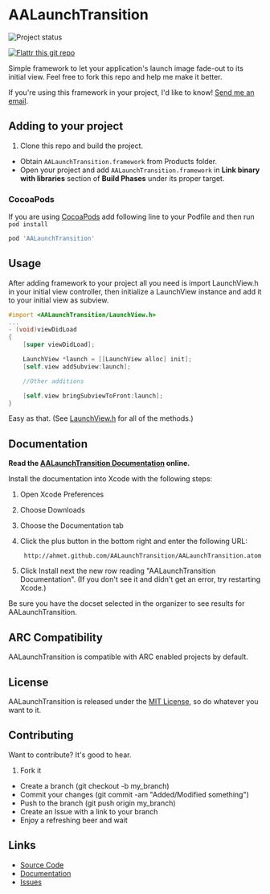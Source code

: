 # AALaunchTransition

![Project status](http://stillmaintained.com/ahmet/AALaunchTransition.png)

[![Flattr this git repo](http://api.flattr.com/button/flattr-badge-large.png)](https://flattr.com/submit/auto?user_id=ahmetaygun&url=https://github.com/ahmet/AALaunchTransition&title=AALaunchTransition&language=&tags=github&category=software)

Simple framework to let your application's launch image fade-out to its initial view. Feel free to fork this repo and help me make it better.

If you're using this framework in your project, I'd like to know! [Send me an email](mailto:me@ahmetaygun.net).

## Adding to your project

1. Clone this repo and build the project.
* Obtain `AALaunchTransition.framework` from Products folder.
* Open your project and add `AALaunchTransition.framework` in **Link binary with libraries** section of **Build Phases** under its proper target.

### CocoaPods

If you are using [CocoaPods](http://cocoapods.org) add following line to your Podfile and then run `pod install`

``` ruby
pod 'AALaunchTransition'
```

## Usage

After adding framework to your project all you need is import LaunchView.h in your initial view controller, then initialize a LaunchView instance and add it to your initial view as subview.

```objective-c
#import <AALaunchTransition/LaunchView.h>
...
- (void)viewDidLoad
{
    [super viewDidLoad];

    LaunchView *launch = [[LaunchView alloc] init];
    [self.view addSubview:launch];

    //Other additions

    [self.view bringSubviewToFront:launch];
}
```

Easy as that. (See [LaunchView.h](https://github.com/ahmet/AALaunchTransition/blob/develop/AALaunchTransition/LaunchView.h) for all of the methods.)

## Documentation

**Read the [AALaunchTransition Documentation](http://ahmet.github.com/AALaunchTransition/) online.**

Install the documentation into Xcode with the following steps:

1. Open Xcode Preferences
2. Choose Downloads
3. Choose the Documentation tab
4. Click the plus button in the bottom right and enter the following URL:
    
        http://ahmet.github.com/AALaunchTransition/AALaunchTransition.atom

5. Click Install next the new row reading "AALaunchTransition Documentation". (If you don't see it and didn't get an error, try restarting Xcode.)

Be sure you have the docset selected in the organizer to see results for AALaunchTransition.

## ARC Compatibility

AALaunchTransition is compatible with ARC enabled projects by default.

## License
AALaunchTransition is released under the [MIT License](http://en.wikipedia.org/wiki/MIT_license), so do whatever you want to it.

## Contributing

Want to contribute? It's good to hear.

1. Fork it
* Create a branch (git checkout -b my_branch)
* Commit your changes (git commit -am "Added/Modified something")
* Push to the branch (git push origin my_branch)
* Create an Issue with a link to your branch
* Enjoy a refreshing beer and wait

## Links

* [Source Code](http://github.com/ahmet/AALaunchTransition)
* [Documentation](http://ahmet.github.com/AALaunchTransition/)
* [Issues](https://github.com/ahmet/AALaunchTransition/issues)